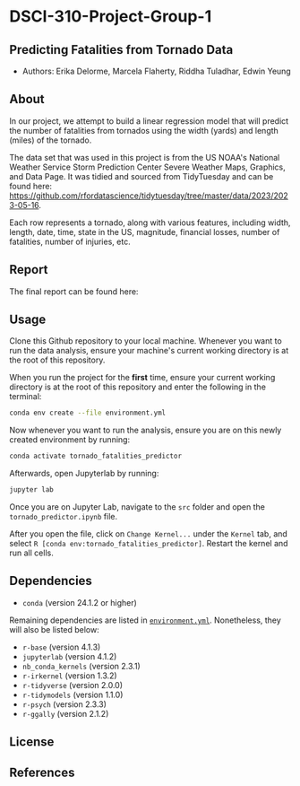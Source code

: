 # DSCI-310-Project-Group-1

## Predicting Fatalities from Tornado Data 

- Authors: Erika Delorme, Marcela Flaherty, Riddha Tuladhar, Edwin Yeung

## About 

In our project, we attempt to build a linear regression model that will predict the number of fatalities from tornados using the width (yards) and length (miles) of the tornado. 

The data set that was used in this project is from the US NOAA's National Weather Service Storm Prediction Center Severe Weather Maps, Graphics, and Data Page. It was tidied and sourced from TidyTuesday and can be found here: https://github.com/rfordatascience/tidytuesday/tree/master/data/2023/2023-05-16. 

Each row represents a tornado, along with various features, including width, length, date, time, state in the US, magnitude, financial losses, number of fatalities, number of injuries, etc. 

## Report 

The final report can be found here:

## Usage 
Clone this Github repository to your local machine. Whenever you want to run the data analysis, ensure your machine's current working directory is at the root of this repository.

When you run the project for the **first** time, ensure your current working directory is at the root of this repository and enter the following in the terminal:
``` bash
conda env create --file environment.yml
```

Now whenever you want to run the analysis, ensure you are on this newly created environment by running:
``` bash
conda activate tornado_fatalities_predictor
```

Afterwards, open Jupyterlab by running:
```bash
jupyter lab
```

Once you are on Jupyter Lab, navigate to the `src` folder and open the `tornado_predictor.ipynb` file. 

After you open the file, click on `Change Kernel...` under the `Kernel` tab, and select `R [conda env:tornado_fatalities_predictor]`. Restart the kernel and run all cells.

## Dependencies 
- `conda` (version 24.1.2 or higher)

Remaining dependencies are listed in [`environment.yml`](environment.yml). Nonetheless, they will also be listed below:
- `r-base` (version 4.1.3)
- `jupyterlab` (version 4.1.2)
- `nb_conda_kernels` (version 2.3.1)
- `r-irkernel` (version 1.3.2)
- `r-tidyverse` (version 2.0.0)
- `r-tidymodels` (version 1.1.0)
- `r-psych` (version 2.3.3)
- `r-ggally` (version 2.1.2)

## License 

## References 


